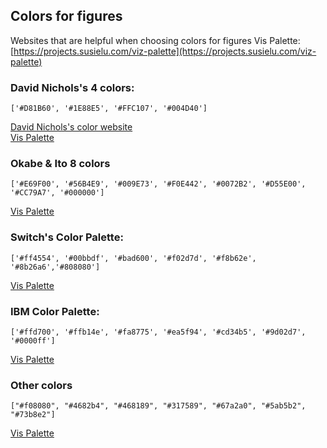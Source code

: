 ## Colors for figures

Websites that are helpful when choosing colors for figures
Vis Palette: [https://projects.susielu.com/viz-palette](https://projects.susielu.com/viz-palette)

### David Nichols's 4 colors:   
```
['#D81B60', '#1E88E5', '#FFC107', '#004D40']
```
[David Nichols's color website](https://davidmathlogic.com/colorblind/#%23D81B60-%231E88E5-%23FFC107-%23004D40)  
[Vis Palette](https://projects.susielu.com/viz-palette?colors=[%22#D81B60%22,%22#1E88E5%22,%22#FFC107%22,%22#004D40%22]&backgroundColor=%22white%22&fontColor=%22black%22&mode=%22normal%22)  

### Okabe & Ito 8 colors 
```
['#E69F00', '#56B4E9', '#009E73', '#F0E442', '#0072B2', '#D55E00', '#CC79A7', '#000000']
```  
[Vis Palette](https://projects.susielu.com/viz-palette?colors=[%22#E69F00%22,%22#56B4E9%22,%22#009E73%22,%22#F0E442%22,%22#0072B2%22,%22#D55E00%22,%22#CC79A7%22,%22#000000%22]&backgroundColor=%22white%22&fontColor=%22black%22&mode=%22normal%22)  

### Switch's Color Palette: 
```
['#ff4554', '#00bbdf', '#bad600', '#f02d7d', '#f8b62e', '#8b26a6','#808080']
```
[Vis Palette](https://projects.susielu.com/viz-palette?colors=[%22#ff4554%22,%22#00bbdf%22,%22#bad600%22,%22#f02d7d%22,%22#f8b62e%22,%22#8b26a6%22,%22#808080%22]&backgroundColor=%22white%22&fontColor=%22black%22&mode=%22normal%22)  

### IBM Color Palette: 
```
['#ffd700', '#ffb14e', '#fa8775', '#ea5f94', '#cd34b5', '#9d02d7', '#0000ff']
```
[Vis Palette](https://projects.susielu.com/viz-palette)   

### Other colors
```
["#f08080", "#4682b4", "#468189", "#317589", "#67a2a0", "#5ab5b2", "#73b8e2"]
```
[Vis Palette](https://projects.susielu.com/viz-palette?colors=[%22#F08080%22,%22#4682B4%22,%22#468189%22,%22#317589%22,%22#67A2A0%22,%22#5AB5B2%22,%22#73B8E2%22]&backgroundColor=%22white%22&fontColor=%22black%22&mode=%22normal%22)

